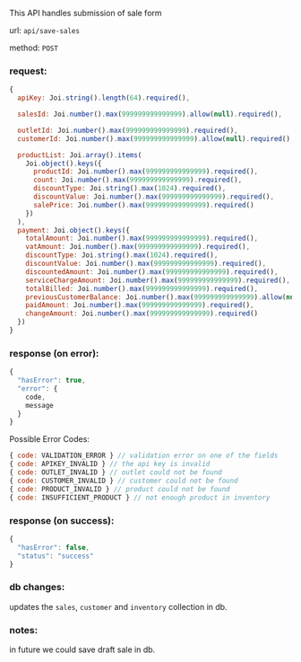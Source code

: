This API handles submission of sale form

url: `api/save-sales`

method: `POST`

### request: 
```js
{
  apiKey: Joi.string().length(64).required(),

  salesId: Joi.number().max(999999999999999).allow(null).required(),

  outletId: Joi.number().max(999999999999999).required(),
  customerId: Joi.number().max(999999999999999).allow(null).required(),

  productList: Joi.array().items(
    Joi.object().keys({
      productId: Joi.number().max(999999999999999).required(),
      count: Joi.number().max(999999999999999).required(),
      discountType: Joi.string().max(1024).required(),
      discountValue: Joi.number().max(999999999999999).required(),
      salePrice: Joi.number().max(999999999999999).required()
    })
  ),
  payment: Joi.object().keys({
    totalAmount: Joi.number().max(999999999999999).required(),
    vatAmount: Joi.number().max(999999999999999).required(),
    discountType: Joi.string().max(1024).required(),
    discountValue: Joi.number().max(999999999999999).required(),
    discountedAmount: Joi.number().max(999999999999999).required(),
    serviceChargeAmount: Joi.number().max(999999999999999).required(),
    totalBilled: Joi.number().max(999999999999999).required(),
    previousCustomerBalance: Joi.number().max(999999999999999).allow(null).required(),
    paidAmount: Joi.number().max(999999999999999).required(),
    changeAmount: Joi.number().max(999999999999999).required()
  })
}
```

### response (on error):
```js
{
  "hasError": true,
  "error": {
    code,
    message
  }
}
```

Possible Error Codes:
```js
{ code: VALIDATION_ERROR } // validation error on one of the fields
{ code: APIKEY_INVALID } // the api key is invalid
{ code: OUTLET_INVALID } // outlet could not be found 
{ code: CUSTOMER_INVALID } // customer could not be found
{ code: PRODUCT_INVALID } // product could not be found
{ code: INSUFFICIENT_PRODUCT } // not enough product in inventory
```

### response (on success):
```js
{
  "hasError": false,
  "status": "success"
}
```

### db changes:
updates the `sales`, `customer` and `inventory` collection in db.

### notes:
in future we could save draft sale in db.